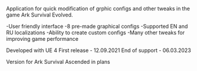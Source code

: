 Application for quick modification of grphic configs and other tweaks in the game Ark Survival Evolved.

-User friendly interface
-8 pre-made graphical configs
-Supported EN and RU localizations
-Ability to create custom configs
-Many other tweaks for improving game performance


Developed with UE 4
First release - 12.09.2021
End of support - 06.03.2023

Version for Ark Survival Ascended in plans

